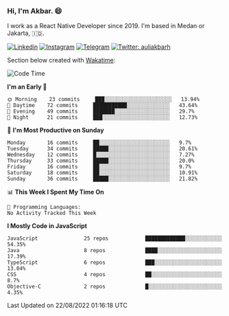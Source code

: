 ### Hi,  I'm Akbar. 😄

I work as a React Native Developer since 2019. I'm based in Medan or Jakarta, :indonesia:. 

<!-- 🔭 Take a look at my [LinkedIn](https://www.linkedin.com/in/aulia-akbar-harahap/) profile. -->

<!-- For now I still don't have a repository to be proud of, but I'm working on it. -->

[![Linkedin](https://img.shields.io/badge/-Aulia%20Akbar%20Harahap-blue?style=flat-square&labelColor=gray&logo=Linkedin&logoColor=white&link=https://www.linkedin.com/in/aulia-akbar-harahap)](https://www.linkedin.com/in/aulia-akbar-harahap)
[![Instagram](https://img.shields.io/badge/-@auliakbarh-orange?style=flat-square&labelColor=gray&logo=Instagram&logoColor=white&link=https://www.instagram.com/auliakbarh)](https://www.instagram.com/auliakbarh)
[![Telegram](https://img.shields.io/badge/-auliakbarh-informational?style=flat-square&labelColor=gray&logo=telegram&logoColor=white&link=https://t.me/auliakbarh)](https://t.me/auliakbarh)
[![Twitter: auliakbarh](https://img.shields.io/twitter/follow/auliakbarh?style=social)](https://twitter.com/auliakbarh)

Section below created with [Wakatime](https://wakatime.com/):
<!--START_SECTION:waka-->
![Code Time](http://img.shields.io/badge/Code%20Time-48%20hrs%2029%20mins-blue)

**I'm an Early 🐤** 

```text
🌞 Morning    23 commits     ███░░░░░░░░░░░░░░░░░░░░░░   13.94% 
🌆 Daytime    72 commits     ███████████░░░░░░░░░░░░░░   43.64% 
🌃 Evening    49 commits     ███████░░░░░░░░░░░░░░░░░░   29.7% 
🌙 Night      21 commits     ███░░░░░░░░░░░░░░░░░░░░░░   12.73%

```
📅 **I'm Most Productive on Sunday** 

```text
Monday       16 commits     ██░░░░░░░░░░░░░░░░░░░░░░░   9.7% 
Tuesday      34 commits     █████░░░░░░░░░░░░░░░░░░░░   20.61% 
Wednesday    12 commits     █░░░░░░░░░░░░░░░░░░░░░░░░   7.27% 
Thursday     33 commits     █████░░░░░░░░░░░░░░░░░░░░   20.0% 
Friday       16 commits     ██░░░░░░░░░░░░░░░░░░░░░░░   9.7% 
Saturday     18 commits     ██░░░░░░░░░░░░░░░░░░░░░░░   10.91% 
Sunday       36 commits     █████░░░░░░░░░░░░░░░░░░░░   21.82%

```


📊 **This Week I Spent My Time On** 

```text
💬 Programming Languages: 
No Activity Tracked This Week

```

**I Mostly Code in JavaScript** 

```text
JavaScript               25 repos            █████████████░░░░░░░░░░░░   54.35% 
Java                     8 repos             ████░░░░░░░░░░░░░░░░░░░░░   17.39% 
TypeScript               6 repos             ███░░░░░░░░░░░░░░░░░░░░░░   13.04% 
CSS                      4 repos             ██░░░░░░░░░░░░░░░░░░░░░░░   8.7% 
Objective-C              2 repos             █░░░░░░░░░░░░░░░░░░░░░░░░   4.35%

```



 Last Updated on 22/08/2022 01:16:18 UTC
<!--END_SECTION:waka-->


<!--
**auliakbarh/auliakbarh** is a ✨ _special_ ✨ repository because its `README.md` (this file) appears on your GitHub profile.

Here are some ideas to get you started:

- 🔭 I’m currently working on ...
- 🌱 I’m currently learning ...
- 👯 I’m looking to collaborate on ...
- 🤔 I’m looking for help with ...
- 💬 Ask me about ...
- 📫 How to reach me: ...
- 😄 Pronouns: ...
- ⚡ Fun fact: ...
-->
